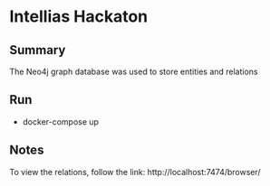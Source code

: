 # Intellias Hackaton

## Summary
  The Neo4j graph database was used to store entities and relations

## Run
- docker-compose up

## Notes
 To view the relations, follow the link: http://localhost:7474/browser/